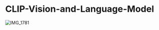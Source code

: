 # CLIP-Vision-and-Language-Model

![IMG_1781](https://github.com/user-attachments/assets/4cacbe49-137d-43bd-b7c7-91f066be685d)

